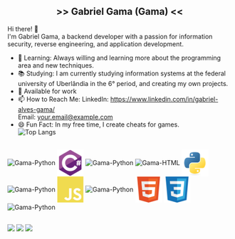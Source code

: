 <h2 align="center"> >> Gabriel Gama (Gama) << </h2>
Hi there! 👋<br>
I'm Gabriel Gama, a backend developer with a passion for information security, reverse engineering, and application development.

- 🌱 Learning: Always willing and learning more about the programming area and new techniques.
- 📚 Studying: I am currently studying information systems at the federal university of Uberlândia in the 6° period, and creating my own projects.
- 💼 Available for work
- 📫 How to Reach Me:
LinkedIn: https://www.linkedin.com/in/gabriel-alves-gama/ <br>
Email: your.email@example.com
- 😄 Fun Fact: In my free time, I create cheats for games. <br>
![Top Langs](https://github-readme-stats.vercel.app/api/top-langs/?username=Gabriel-A-Gama&langs_count=4)
<!-- ![Anurag's GitHub stats](https://github-readme-stats.vercel.app/api?username=Gabriel-A-Gama&show_icons=true&theme=onedark)<br>-->
<div style="display: inline_block"><br>
   <img align="center" alt="Gama-Python" height="60" width="60" src="https://cdn.jsdelivr.net/gh/devicons/devicon@latest/icons/cplusplus/cplusplus-original.svg">
   <img align="center" alt="Gama-Csharp" height="60" width="60" src="https://raw.githubusercontent.com/devicons/devicon/master/icons/csharp/csharp-original.svg">
    <img align="center" alt="Gama-Python" height="60" width="60" src="https://cdn.jsdelivr.net/gh/devicons/devicon@latest/icons/c/c-original.svg">
 
   <img align="center" alt="Gama-HTML" height="60" width="60" src="https://cdn.jsdelivr.net/gh/devicons/devicon@latest/icons/php/php-original.svg">
  <img align="center" alt="Gama-Python" height="60" width="60" src="https://raw.githubusercontent.com/devicons/devicon/master/icons/python/python-original.svg">
  <img align="center" alt="Gama-Python" height="60" width="60" src="https://cdn.jsdelivr.net/gh/devicons/devicon@latest/icons/java/java-original-wordmark.svg">

  <img align="center" alt="Gama-Js" height="60" width="60" src="https://raw.githubusercontent.com/devicons/devicon/master/icons/javascript/javascript-plain.svg">
  <img align="center" alt="Gama-Python" height="60" width="60" src="https://cdn.jsdelivr.net/gh/devicons/devicon@latest/icons/mysql/mysql-original-wordmark.svg">
  <img align="center" alt="Gama-HTML" height="60" width="60" src="https://raw.githubusercontent.com/devicons/devicon/master/icons/html5/html5-original.svg">
  <img align="center" alt="Gama-CSS" height="60" width="60" src="https://raw.githubusercontent.com/devicons/devicon/master/icons/css3/css3-original.svg">
  <img align="center" alt="Gama-Python" height="60" width="60" src="https://cdn.jsdelivr.net/gh/devicons/devicon@latest/icons/r/r-original.svg">
 
</div>
  
  ##
 
<div> 
 <!-- <a href="https://www.youtube.com/channel/UC_-uuuZbY0AAt9CViNzvc-Q" target="_blank"><img src="https://img.shields.io/badge/YouTube-FF0000?style=for-the-badge&logo=youtube&logoColor=white" target="_blank"></a>-->
  <!--<a href="https://instagram.com/rafaballerini" target="_blank"><img src="https://img.shields.io/badge/-Instagram-%23E4405F?style=for-the-badge&logo=instagram&logoColor=white" target="_blank"></a>-->
 <!--	<a href="https://www.twitch.tv/rafaballerinii" target="_blank"><img src="https://img.shields.io/badge/Twitch-9146FF?style=for-the-badge&logo=twitch&logoColor=white" target="_blank"></a>-->
 <a href="https://discord.gg/vJM8DaX3QV" target="_blank"><img src="https://img.shields.io/badge/Discord-7289DA?style=for-the-badge&logo=discord&logoColor=white" target="_blank"></a> 
  <a href = "mailto:"><img src="https://img.shields.io/badge/-Gmail-%23333?style=for-the-badge&logo=gmail&logoColor=white" target="_blank"></a>
  <a href="https://www.linkedin.com/in/gabriel-alves-gama/" target="_blank"><img src="https://img.shields.io/badge/-LinkedIn-%230077B5?style=for-the-badge&logo=linkedin&logoColor=white" target="_blank"></a> 
  
</div>
